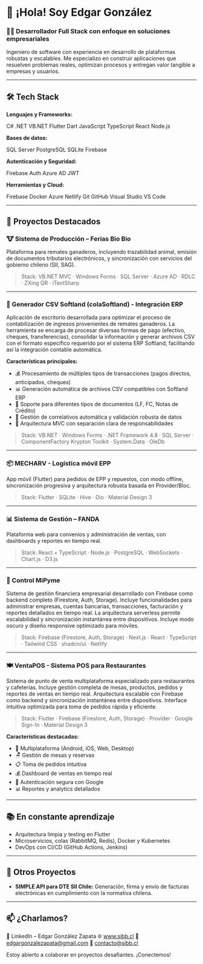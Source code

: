 # 👋 ¡Hola! Soy Edgar González

### 🧑‍💻 Desarrollador Full Stack con enfoque en soluciones empresariales

Ingeniero de software con experiencia en desarrollo de plataformas robustas y escalables. Me especializo en construir aplicaciones que resuelven problemas reales, optimizan procesos y entregan valor tangible a empresas y usuarios.

---

## 🛠️ Tech Stack

**Lenguajes y Frameworks:**

C# .NET VB.NET Flutter Dart JavaScript TypeScript React Node.js

**Bases de datos:**

SQL Server PostgreSQL SQLite Firebase

**Autenticación y Seguridad:**

Firebase Auth Azure AD JWT

**Herramientas y Cloud:**

Firebase Docker Azure Netlify Git GitHub Visual Studio VS Code

---

## 🚀 Proyectos Destacados

### 🐮 Sistema de Producción – Ferias Bio Bio

Plataforma para remates ganaderos, incluyendo trazabilidad animal, emisión de documentos tributarios electrónicos, y sincronización con servicios del gobierno chileno (SII, SAG).

> Stack: VB.NET MVC · Windows Forms · SQL Server · Azure AD · RDLC · ZXing QR · iTextSharp

---

### 📄 Generador CSV Softland (colaSoftland) - Integración ERP

Aplicación de escritorio desarrollada para optimizar el proceso de contabilización de ingresos provenientes de remates ganaderos. La herramienta se encarga de procesar diversas formas de pago (efectivo, cheques, transferencias), consolidar la información y generar archivos CSV con el formato específico requerido por el sistema ERP Softland, facilitando así la integración contable automática.

**Características principales:**
* 💰 Procesamiento de múltiples tipos de transacciones (pagos directos, anticipados, cheques)
* 📊 Generación automática de archivos CSV compatibles con Softland ERP
* 🧾 Soporte para diferentes tipos de documentos (LF, FC, Notas de Crédito)
* 🔄 Gestión de correlativos automática y validación robusta de datos
* 🎯 Arquitectura MVC con separación clara de responsabilidades

> Stack: VB.NET · Windows Forms · .NET Framework 4.8 · SQL Server · ComponentFactory Krypton Toolkit · System.Data · OleDb

---

### 📦 MECHARV - Logística móvil EPP

App móvil (Flutter) para pedidos de EPP y repuestos, con modo offline, sincronización progresiva y arquitectura robusta basada en Provider/Bloc.

> Stack: Flutter · SQLite · Hive · Dio · Material Design 3

---

### 📊 Sistema de Gestión – FANDA

Plataforma web para convenios y administración de ventas, con dashboards y reportes en tiempo real.

> Stack: React + TypeScript · Node.js · PostgreSQL · WebSockets · Chart.js · D3.js

---

### 💼 Control MiPyme

Sistema de gestión financiera empresarial desarrollado con Firebase como backend completo (Firestore, Auth, Storage). Incluye funcionalidades para administrar empresas, cuentas bancarias, transacciones, facturación y reportes detallados en tiempo real. La arquitectura serverless permite escalabilidad y sincronización instantánea entre dispositivos. Incluye modo oscuro y diseño responsive optimizado para móviles.

> Stack: Firebase (Firestore, Auth, Storage) · Next.js · React · TypeScript · Tailwind CSS · shadcn/ui · Netlify

---

### 🍽️ VentaPOS - Sistema POS para Restaurantes

Sistema de punto de venta multiplataforma especializado para restaurantes y cafeterías. Incluye gestión completa de mesas, productos, pedidos y reportes de ventas en tiempo real. Arquitectura escalable con Firebase como backend y sincronización instantánea entre dispositivos. Interface intuitiva optimizada para toma de pedidos rápida y eficiente.

> Stack: Flutter · Firebase (Firestore, Auth, Storage) · Provider · Google Sign-In · Material Design 3

**Características destacadas:**

* 📱 Multiplataforma (Android, iOS, Web, Desktop)
* 🪑 Gestión de mesas y reservas
* 📋 Toma de pedidos intuitiva
* 💰 Dashboard de ventas en tiempo real
* 🔐 Autenticación segura con Google
* 📊 Reportes y analytics detallados

---

## 📚 En constante aprendizaje

* Arquitectura limpia y testing en Flutter
* Microservicios, colas (RabbitMQ, Redis), Docker y Kubernetes
* DevOps con CI/CD (GitHub Actions, Jenkins)

---

## 🧰 Otros Proyectos

* **SIMPLE API para DTE SII Chile:** Generación, firma y envío de facturas electrónicas en cumplimiento con la normativa chilena.

---

## 📫 ¿Charlamos?

📎 LinkedIn – Edgar González Zapata
🌐 www.sibb.cl
📧 edgargonzalezapata@gmail.com
📧 contacto@sibb.cl

Estoy abierto a colaborar en proyectos desafiantes. ¡Conectemos! 